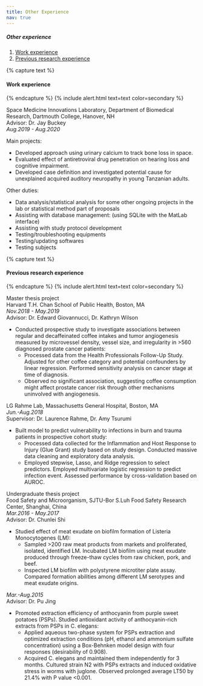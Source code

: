 ```yaml
---
title: Other Experience
nav: true
---
```

##### Other experience
1. [Work experience](#paragraph1)
2. [Previous research experience](#paragraph2)

    
{% capture text %}
#### Work experience <a name="paragraph1"></a>
{% endcapture %}
{% include alert.html text=text color=secondary %}

Space Medicine Innovations Laboratory, Department of Biomedical Research, Dartmouth College, Hanover, NH<br/>
Advisor: Dr. Jay Buckey<br/>
*Aug.2019 - Aug.2020*

Main projects:
- Developed approach using urinary calcium to track bone loss in space.
- Evaluated effect of antiretroviral drug penetration on hearing loss and cognitive impairment.
- Developed case definition and investigated potential cause for unexplained acquired auditory neuropathy in young Tanzanian adults.

Other duties:
- Data analysis/statistical analysis for some other ongoing projects in the lab or statistical method part of proposals
- Assisting with database management: (using SQLite with the MatLab interface)
- Assisting with study protocol development
- Testing/troubleshooting equipments
- Testing/updating softwares
- Testing subjects


{% capture text %}
#### Previous research experience <a name="paragraph2"></a>
{% endcapture %}
{% include alert.html text=text color=secondary %}

Master thesis project<br/>
Harvard T.H. Chan School of Public Health, Boston, MA<br/>
*Nov.2018 - May.2019*<br/>
Advisor: Dr. Edward Giovannucci, Dr. Kathryn Wilson

- Conducted prospective study to investigate associations between regular and decaffeinated coffee intakes and tumor angiogenesis measured by microvessel density, vessel size, and irregularity in >560 diagnosed prostate cancer patients:
	- Processed data from the Health Professionals Follow-Up Study. Adjusted for other coffee category and potential confounders by linear regression. Performed sensitivity analysis on cancer stage at time of diagnosis.
	- Observed no significant association, suggesting coffee consumption might affect prostate cancer risk through other mechanisms uninvolved with angiogenesis.  


LG Rahme Lab, Massachusetts General Hospital, Boston, MA<br/>
*Jun.-Aug.2018*<br/>
Supervisor: Dr. Laurence Rahme, Dr. Amy Tsurumi <br/>
                     
- Built model to predict vulnerability to infections in burn and trauma patients in prospective cohort study: 
	- Processed data collected for the Inflammation and Host Response to Injury (Glue Grant) study based on study design. Conducted massive data cleaning and exploratory data analysis. 
	- Employed stepwise, Lasso, and Ridge regression to select predictors. Employed multivariate logistic regression to predict infection event. Assessed performance by cross-validation based on AUROC. 


Undergraduate thesis project<br/>
Food Safety and Microorganism, SJTU-Bor S.Luh Food Safety Research Center, Shanghai, China<br/>
*Mar.2016 - May.2017*<br/>
Advisor: Dr. Chunlei Shi

- Studied effect of meat exudate on biofilm formation of Listeria Monocytogenes (LM):
	- Sampled >200 raw meat products from markets and proliferated, isolated, identified LM. Incubated LM biofilm using meat exudate produced through freeze-thaw cycles from raw chicken, pork, and beef.
	- Inspected LM biofilm with polystyrene microtiter plate assay. Compared formation abilities among different LM serotypes and meat exudate origins.


*Mar.-Aug.2015*<br/>
Advisor: Dr. Pu Jing

- Promoted extraction efficiency of anthocyanin from purple sweet potatoes (PSPs). Studied antioxidant activity of anthocyanin-rich extracts from PSPs in C. elegans:
	- Applied aqueous two-phase system for PSPs extraction and optimized extraction conditions (pH, ethanol and ammonium sulfate concentration) using a Box-Behnken model design with four responses (desirability of 0.908).
	- Acquired C. elegans and maintained them independently for 3 months. Cultured strain N2 with PSPs extracts and induced oxidative stress in worms with juglone. Observed prolonged average LT50 by 21.4\% with P value <0.001.




